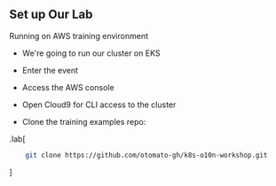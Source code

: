 ## Set up Our Lab

Running on AWS training environment

- We're going to run our cluster on EKS

- Enter the event

- Access the AWS console

- Open Cloud9 for CLI access to the cluster

- Clone the training examples repo: 

.lab[
```bash
    git clone https://github.com/otomato-gh/k8s-o10n-workshop.git
```
]